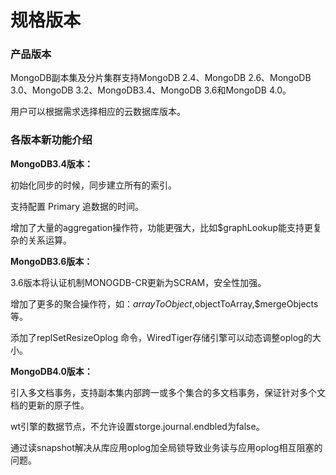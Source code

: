 # 规格版本



### 产品版本

MongoDB副本集及分片集群支持MongoDB 2.4、MongoDB 2.6、MongoDB 3.0、MongoDB 3.2、MongoDB3.4、MongoDB 3.6和MongoDB 4.0。

用户可以根据需求选择相应的云数据库版本。

### 各版本新功能介绍

**MongoDB3.4版本：**

初始化同步的时候，同步建立所有的索引。

支持配置 Primary 追数据的时间。

增加了⼤量的aggregation操作符，功能更强大，比如$graphLookup能支持更复杂的关系运算。

**MongoDB3.6版本：**

3.6版本将认证机制MONOGDB-CR更新为SCRAM，安全性加强。

增加了更多的聚合操作符，如：$arrayToObject,$objectToArray,$mergeObjects 等。

添加了replSetResizeOplog 命令，WiredTiger存储引擎可以动态调整oplog的⼤小。

**MongoDB4.0版本：**

引入多文档事务，支持副本集内部跨一或多个集合的多文档事务，保证针对多个文档的更新的原子性。

wt引擎的数据节点，不允许设置storge.journal.endbled为false。

通过读snapshot解决从库应用oplog加全局锁导致业务读与应用oplog相互阻塞的问题。

